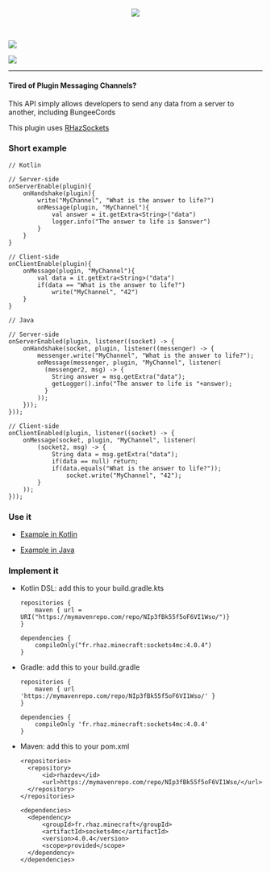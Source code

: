 <h3 align=center>
    <img src="https://i.imgur.com/FwZRaEn.png"/><br>
</h3>
<br>

[![](https://i.imgur.com/3bVmcOF.png)](https://www.spigotmc.org/resources/sockets4mc-no-more-plugin-messaging-channels.15938/)

[![](https://www.paypalobjects.com/en_US/i/btn/btn_donate_LG.gif)](https://www.paypal.com/cgi-bin/webscr?cmd=_s-xclick&hosted_button_id=M7ZT66G6N56SS)

---

#### Tired of Plugin Messaging Channels?
This API simply allows developers to send any data from a server to another, including BungeeCords

This plugin uses [RHazSockets](https://github.com/RHazDev/RHazSockets)

### Short example

    // Kotlin

    // Server-side
    onServerEnable(plugin){
        onHandshake(plugin){
            write("MyChannel", "What is the answer to life?")
            onMessage(plugin, "MyChannel"){
                val answer = it.getExtra<String>("data")
                logger.info("The answer to life is $answer")
            }
        }
    }

    // Client-side
    onClientEnable(plugin){
        onMessage(plugin, "MyChannel"){
            val data = it.getExtra<String>("data")
            if(data == "What is the answer to life?")
                write("MyChannel", "42")
        }
    }

    // Java

    // Server-side
    onServerEnabled(plugin, listener((socket) -> {
        onHandshake(socket, plugin, listener((messenger) -> {
            messenger.write("MyChannel", "What is the answer to life?");
            onMessage(messenger, plugin, "MyChannel", listener(
              (messenger2, msg) -> {
                String answer = msg.getExtra("data");
                getLogger().info("The answer to life is "+answer);
              }
            ));
        }));
    }));

    // Client-side
    onClientEnabled(plugin, listener((socket) -> {
        onMessage(socket, plugin, "MyChannel", listener(
            (socket2, msg) -> {
                String data = msg.getExtra("data");
                if(data == null) return;
                if(data.equals("What is the answer to life?"));
                    socket.write("MyChannel", "42");
            }
        ));
    }));


### Use it

- [Example in Kotlin](https://github.com/RHazDev/Sockets4MC/blob/master/test/KotlinTest.kt)

- [Example in Java](https://github.com/RHazDev/Sockets4MC/blob/master/test/JavaTest.java)

### Implement it

- Kotlin DSL: add this to your build.gradle.kts

      repositories {
          maven { url = URI("https://mymavenrepo.com/repo/NIp3fBk55f5oF6VI1Wso/")}
      }

      dependencies {
          compileOnly("fr.rhaz.minecraft:sockets4mc:4.0.4")
      }

- Gradle: add this to your build.gradle

      repositories {
          maven { url 'https://mymavenrepo.com/repo/NIp3fBk55f5oF6VI1Wso/' }
      }

      dependencies {
          compileOnly 'fr.rhaz.minecraft:sockets4mc:4.0.4'
      }


- Maven: add this to your pom.xml

      <repositories>
        <repository>
            <id>rhazdev</id>
            <url>https://mymavenrepo.com/repo/NIp3fBk55f5oF6VI1Wso/</url>
        </repository>
      </repositories>

      <dependencies>
        <dependency>
            <groupId>fr.rhaz.minecraft</groupId>
            <artifactId>sockets4mc</artifactId>
            <version>4.0.4</version>
            <scope>provided</scope>
        </dependency>
      </dependencies>
